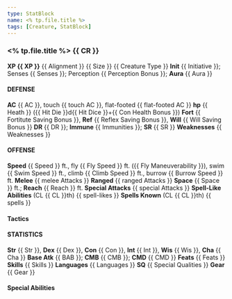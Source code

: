 ```yaml
---
type: StatBlock
name: <% tp.file.title %>
tags: [Creature, StatBlock]
---
```


### <% tp.file.title %> {{ CR }}
**XP {{ XP }}**
{{ Alignment }} {{ Size }} {{ Creature Type }}
**Init** {{ Initiative }}; Senses {{ Senses }}; Perception {{ Perception Bonus }};
**Aura** {{ Aura }}

#### DEFENSE
**AC** {{ AC }}, touch {{ touch AC }}, flat-footed {{ flat-footed AC }}
**hp** {{ Heath }} ({{ Hit Die }}d{{ Hit Dice }}+{{ Con Health Bonus }})
**Fort** {{ Fortitute Saving Bonus }}, **Ref** {{ Reflex Saving Bonus }}, **Will** {{ Will Saving Bonus }}
**DR** {{ DR }}; **Immune** {{ Immunities }}; **SR** {{ SR }}
**Weaknesses** {{ Weaknesses }}

#### OFFENSE
**Speed** {{ Speed }} ft., fly {{ Fly Speed }} ft. ({{ Fly Maneuverability }}), swim {{ Swim Speed }} ft., climb {{ Climb Speed }} ft., burrow {{ Burrow Speed }} ft.
**Melee** {{ melee Attacks }}
**Ranged** {{ ranged Attacks }}
**Space** {{ Space }} ft.; **Reach** {{ Reach }} ft.
**Special Attacks** {{ special Attacks }}
**Spell-Like Abilities** (CL {{ CL }}th) {{ spell-likes }}
**Spells Known** (CL {{ CL }}th) {{ spells }}

#### Tactics

#### STATISTICS
**Str** {{ Str }}, **Dex** {{ Dex }}, **Con** {{ Con }}, **Int** {{ Int }}, **Wis** {{ Wis }}, **Cha** {{ Cha }}
**Base Atk** {{ BAB }}; **CMB** {{ CMB }}; **CMD** {{ CMD }}
**Feats** {{ Feats }}
**Skills** {{ Skills }}
**Languages** {{ Languages }}
**SQ** {{ Special Qualities }}
**Gear** {{ Gear }}

#### Special Abilities